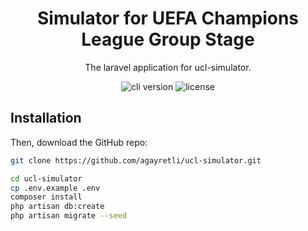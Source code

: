 <h1 align="center">
  Simulator for UEFA Champions League Group Stage
</h1>

<p align="center">The laravel application for ucl-simulator.</p>

<p align="center"><img src="https://img.shields.io/badge/version-v1.0.0-blue?style=for-the-badge&logo=none" alt="cli version" /></a>&nbsp;<img src="https://img.shields.io/badge/license-apache_2.0-red?style=for-the-badge&logo=none" alt="license" /></p>

## Installation

Then, download the GitHub repo:

```bash
git clone https://github.com/agayretli/ucl-simulator.git

cd ucl-simulator
cp .env.example .env
composer install
php artisan db:create
php artisan migrate --seed
```